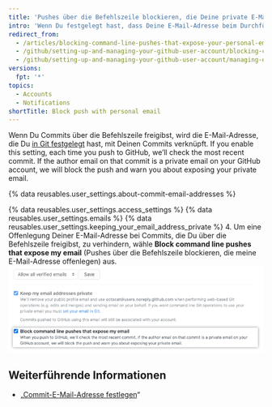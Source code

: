```yaml
---
title: 'Pushes über die Befehlszeile blockieren, die Deine private E-Mail-Adresse offenlegen'
intro: 'Wenn Du festgelegt hast, dass Deine E-Mail-Adresse beim Durchführen webbasierter Vorgänge nicht offengelegt wird, kannst Du auch Pushes über die Befehlszeile blockieren, die Deine private E-Mail-Adresse offenlegen könnten.'
redirect_from:
  - /articles/blocking-command-line-pushes-that-expose-your-personal-email-address
  - /github/setting-up-and-managing-your-github-user-account/blocking-command-line-pushes-that-expose-your-personal-email-address
  - /github/setting-up-and-managing-your-github-user-account/managing-email-preferences/blocking-command-line-pushes-that-expose-your-personal-email-address
versions:
  fpt: '*'
topics:
  - Accounts
  - Notifications
shortTitle: Block push with personal email
---
```


Wenn Du Commits über die Befehlszeile freigibst, wird die E-Mail-Adresse, die Du [in Git festgelegt](/articles/setting-your-commit-email-address) hast, mit Deinen Commits verknüpft. If you enable this setting, each time you push to GitHub, we’ll check the most recent commit. If the author email on that commit is a private email on your GitHub account, we will block the push and warn you about exposing your private email.

{% data reusables.user_settings.about-commit-email-addresses %}

{% data reusables.user_settings.access_settings %}
{% data reusables.user_settings.emails %}
{% data reusables.user_settings.keeping_your_email_address_private %}
4. Um eine Offenlegung Deiner E-Mail-Adresse bei Commits, die Du über die Befehlszeile freigibst, zu verhindern, wähle **Block command line pushes that expose my email** (Pushes über die Befehlszeile blockieren, die meine E-Mail-Adresse offenlegen) aus. ![Option zum Blockieren von Befehlszeilen-Pushes, die E-Mail-Adressen offenlegen](/assets/images/help/settings/email_privacy_block_command_line_pushes.png)

## Weiterführende Informationen

- „[Commit-E-Mail-Adresse festlegen](/articles/setting-your-commit-email-address)“
